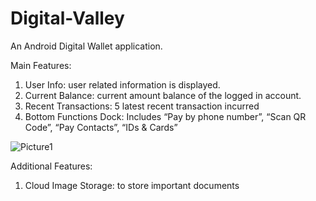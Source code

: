 # Digital-Valley

An Android Digital Wallet application.

Main Features:
1. User Info: user related information is displayed.
2. Current Balance: current amount balance of the logged in account.
3. Recent Transactions: 5 latest recent transaction incurred 
4. Bottom Functions Dock: Includes “Pay by phone number”, “Scan QR Code”, “Pay Contacts”, “IDs & Cards”

![Picture1](https://github.com/SanjeethDev/Digital-Valley/assets/91370632/48af014e-d965-45ef-aa36-44613d8a0362)

Additional Features:
1. Cloud Image Storage: to store important documents
